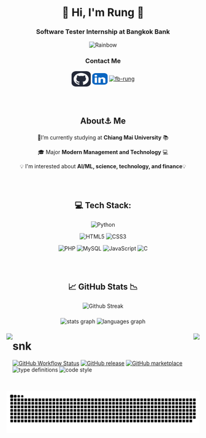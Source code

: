 <h1 align="center">👋 Hi, I'm Rung 🌌 </h1>

<h3 align="center">Software Tester Internship at Bangkok Bank</h3>

<p align="center">
    <img
    src="https://komarev.com/ghpvc/?username=Rungza2547&label=Profile%20views&color=0e75b6&style=flat"
    alt="Rainbow"
    />
</p>

<h3 align="center">Contact Me</h3>
<p align="center">
    <a href="https://github.com/Rungza2547" target="blank">
    <img
        align="center"
        src="https://raw.githubusercontent.com/tandpfun/skill-icons/refs/heads/main/icons/Github-Dark.svg"
        alt="github-Rungza"
        height="40"
        width="50"
    /></a>
    <a href="https://www.linkedin.com/in/prapatson" target="blank">
    <img
        align="center"
        src="https://raw.githubusercontent.com/tandpfun/skill-icons/refs/heads/main/icons/LinkedIn.svg"
        alt="LinkedIn-Rungza"
        height="30"
        width="40"
    /></a>
    <a href="https://www.facebook.com/prapatson.pikunthong.1?locale=th_TH" target="blank">
    <img
        align="center"
        src="https://raw.githubusercontent.com/rahuldkjain/github-profile-readme-generator/master/src/images/icons/Social/facebook.svg"
        alt="fb-rung"
        height="30"
        width="40"
    /></a>
</p>
<br/>
<br/>

## <p align="center"> About⚓ Me </p>

<p align="center">📖I’m currently studying at <strong>Chiang Mai University</strong> 📚</p>

<p align="center">🎓 Major <strong>Modern Management and Technology</strong> 💻 </p>

<p align="center">💡 I'm interested about <strong>AI/ML, science, technology, and finance</strong>💡</p>
<br />
<br />

## <p align="center">💻 Tech Stack:</p>

<p align="center">
<img
    src="https://img.shields.io/badge/python-3670A0?style=for-the-badge&amp;logo=python&amp;logoColor=ffdd54"
    alt="Python"
/>
</p>

<p align="center">
<img
    src="https://img.shields.io/badge/html5-%23E34F26.svg?style=for-the-badge&amp;logo=html&amp;logoColor=white"
    alt="HTML5"
/>
<img
    src="https://img.shields.io/badge/css3-%231572B6.svg?style=for-the-badge&amp;logo=css3&amp;logoColor=white"
    alt="CSS3"
/>
<p align="center">
<img src="https://img.shields.io/badge/PHP-777BB4?style=for-the-badge&logo=php&logoColor=white" 
     alt="PHP"
/>
<img
    src="https://img.shields.io/badge/mysql-black.svg?style=for-the-badge&amp;logo=mysql&amp;logoColor=white;"
    alt="MySQL"
/>
<img
    src="https://img.shields.io/badge/javascript-%23323330.svg?style=for-the-badge&amp;logo=javascript&amp;logoColor=%23F7DF1E"
    alt="JavaScript"
/>
<img
    src="https://img.shields.io/badge/c-%2300599C.svg?style=for-the-badge&amp;logo=c&amp;logoColor=white"
    alt="C"
/>
</p>
<br/>
<br/>

## <p align="center"> 📈 GitHub Stats 📉</p>

<p align="center">
  <img
    src="https://github-readme-streak-stats.herokuapp.com/?user=Rungza2547&theme=blueberry&hide_border=true"
    alt="Github Streak"
  />
</p>

###

<div align="center">
  <img src="https://github-readme-stats.vercel.app/api?username=Rungza2547&hide_title=false&hide_rank=false&show_icons=true&include_all_commits=true&count_private=true&disable_animations=false&theme=dracula&locale=en&hide_border=false" height="150" alt="stats graph"  />
  <img src="https://github-readme-stats.vercel.app/api/top-langs?username=Rungza2547&locale=en&hide_title=false&layout=compact&card_width=320&langs_count=5&theme=dracula&hide_border=false" height="150" alt="languages graph"  />
</div>

###

<img align="left" height="150" src="https://media.giphy.com/media/v1.Y2lkPTc5MGI3NjExbDE1aW55YW9yMmQzcnMzbjh3cDVvNXJ6YTJkdG56ZGhsbjl2ZDM1ZSZlcD12MV9naWZzX3NlYXJjaCZjdD1n/3fNmJ20ErpkjK/giphy.gif"  />
<img align="right" height="150" src="https://media.giphy.com/media/v1.Y2lkPTc5MGI3NjExbDE1aW55YW9yMmQzcnMzbjh3cDVvNXJ6YTJkdG56ZGhsbjl2ZDM1ZSZlcD12MV9naWZzX3NlYXJjaCZjdD1n/ZL2iRxhnDwtSE/giphy.gif"  />

###




# snk

[![GitHub Workflow Status](https://img.shields.io/github/actions/workflow/status/platane/platane/main.yml?label=action&style=flat-square)](https://github.com/Platane/Platane/actions/workflows/main.yml)
[![GitHub release](https://img.shields.io/github/release/platane/snk.svg?style=flat-square)](https://github.com/platane/snk/releases/latest)
[![GitHub marketplace](https://img.shields.io/badge/marketplace-snake-blue?logo=github&style=flat-square)](https://github.com/marketplace/actions/generate-snake-game-from-github-contribution-grid)
![type definitions](https://img.shields.io/npm/types/typescript?style=flat-square)
![code style](https://img.shields.io/badge/code_style-prettier-ff69b4.svg?style=flat-square)


<br align="center">
<picture>
  <source
    media="(prefers-color-scheme: dark)"
    srcset="https://raw.githubusercontent.com/platane/snk/output/github-contribution-grid-snake-dark.svg"
  />
  <source
    media="(prefers-color-scheme: light)"
    srcset="https://raw.githubusercontent.com/platane/snk/output/github-contribution-grid-snake.svg"
  />
  <img
    alt="github contribution grid snake animation"
    src="https://raw.githubusercontent.com/platane/snk/output/github-contribution-grid-snake.svg"
  />
</picture>
